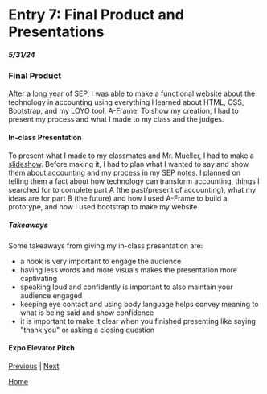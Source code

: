 # Entry 7: Final Product and Presentations
##### 5/31/24

### Final Product
After a long year of SEP, I was able to make a functional [website](https://bryanc8776.github.io/sep10-freedom-project/) about the technology in accounting using everything I learned about HTML, CSS, Bootstrap, and my LOYO tool, A-Frame. To show my creation, I had to present my process and what I made to my class and the judges. 

#### In-class Presentation 
To present what I made to my classmates and Mr. Mueller, I had to make a [slideshow](https://docs.google.com/presentation/d/1zWHfVszzge9CPCDHXpNCjdrtVOkf526HdngcFw6hTd0/edit#slide=id.p). Before making it, I had to plan what I wanted to say and show them about accounting and my process in my [SEP notes](https://docs.google.com/document/d/1d4Iqk_jFlNMwwHxfGTrjYoIKm6YPVg-3qGr8oqAbF5s/edit#heading=h.6o1f62qg6jz9). I planned on telling them a fact about how technology can transform accounting, things I searched for to complete part A (the past/present of accounting), what my ideas are for part B (the future) and how I used A-Frame to build a prototype, and how I used bootstrap to make my website.

##### Takeaways
Some takeaways from giving my in-class presentation are:
* a hook is very important to engage the audience
* having less words and more visuals makes the presentation more captivating
* speaking loud and confidently is important to also maintain your audience engaged
* keeping eye contact and using body language helps convey meaning to what is being said and show confidence
* it is important to make it clear when you finished presenting like saying "thank you" or asking a closing question

#### Expo Elevator Pitch



[Previous](entry06.md) | [Next](entry08.md)

[Home](../README.md)
